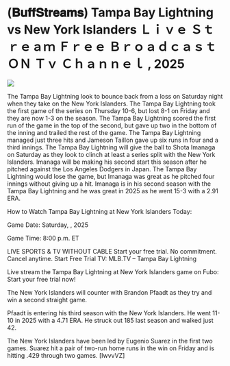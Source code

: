 # (𝐁𝐮𝐟𝐟𝐒𝐭𝐫𝐞𝐚𝐦𝐬) Tampa Bay Lightning vs New York Islanders Ｌｉｖｅ Ｓｔｒｅａｍ Ｆｒｅｅ Ｂｒｏａｄｃａｓｔ ＯＮ Ｔｖ Ｃｈａｎｎｅｌ , 2025  
  
  
[![](https://i.imgur.com/qSNzIqt.png)](https://movie.rssnews.media/EkeaaXkSP.php)  
  
The Tampa Bay Lightning look to bounce back from a loss on Saturday night when they take on the New York Islanders. The Tampa Bay Lightning took the first game of the series on Thursday 10-6, but lost 8-1 on Friday and they are now 1-3 on the season. The Tampa Bay Lightning scored the first run of the game in the top of the second, but gave up two in the bottom of the inning and trailed the rest of the game. The Tampa Bay Lightning managed just three hits and Jameson Taillon gave up six runs in four and a third innings. The Tampa Bay Lightning will give the ball to Shota Imanaga on Saturday as they look to clinch at least a series split with the New York Islanders. Imanaga will be making his second start this season after he pitched against the Los Angeles Dodgers in Japan. The Tampa Bay Lightning would lose the game, but Imanaga was great as he pitched four innings without giving up a hit. Imanaga is in his second season with the Tampa Bay Lightning and he was great in 2025 as he went 15-3 with a 2.91 ERA.

How to Watch Tampa Bay Lightning at New York Islanders Today:

Game Date: Saturday, , 2025

Game Time: 8:00 p.m. ET

LIVE SPORTS & TV WITHOUT CABLE
Start your free trial. No commitment. Cancel anytime.
Start Free Trial
TV: MLB.TV – Tampa Bay Lightning

Live stream the Tampa Bay Lightning at New York Islanders game on Fubo: Start your free trial now!

The New York Islanders will counter with Brandon Pfaadt as they try and win a second straight game.

Pfaadt is entering his third season with the New York Islanders. He went 11-10 in 2025 with a 4.71 ERA. He struck out 185 last season and walked just 42.

The New York Islanders have been led by Eugenio Suarez in the first two games. Suarez hit a pair of two-run home runs in the win on Friday and is hitting .429 through two games. [IwvvVZ]